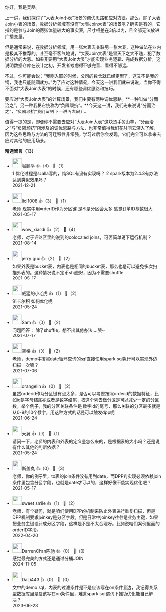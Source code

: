 你好，我是吴磊。

上一讲，我们探讨了“大表Join小表”场景的调优思路和应对方法。那么，除了大表Join小表的场景，数据分析领域有没有“大表Join大表”的场景呢？确实是有的，它指的是参与Join的两张体量较大的事实表，尺寸相差在3倍以内，且全部无法放进广播变量。

但是通常来说，在数据分析领域，用一张大表去关联另一张大表，这种做法在业内是极其不推荐的。甚至毫不客气地说，“大表Join大表”是冒天下之大不韪，犯了数据分析的大忌。如果非要用“大表Join大表”才能实现业务逻辑、完成数据分析，这说明数据仓库在设计之初，开发者考虑得不够完善、看得不够远。

不过，你可能会说：“我刚入职的时候，公司的数仓就已经定型了，这又不是我的锅，我也只能随圆就方。”为了应对这种情况，今天这一讲我们就来说说，当你不得不面对“大表Join大表”的时候，还有哪些调优思路和技巧。

要应对“大表Join大表”的计算场景，我们主要有两种调优思路。**一种叫做“分而治之”，另一种我把它统称为“负隅顽抗”。**今天这一讲，我们先来说说“分而治之”，“负隅顽抗”我们留到下一讲再去展开。

值得一提的是，即便你不需要去应对“大表Join大表”这块烫手的山芋，“分而治之”与“负隅顽抗”所涉及的调优思路与方法，也非常值得我们花时间去深入了解，因为这些思路与方法的可迁移性非常强，学习过后你会发现，它们完全可以拿来去应对其他的应用场景。
<div><strong>精选留言（13）</strong></div><ul>
<li><img src="https://static001.geekbang.org/account/avatar/00/13/3a/96/9fddfb4a.jpg" width="30px"><span>赵鹏举</span> 👍（4） 💬（1）<div>1 优化过程是scalla写的，纯SQL有没有实现吗？
2 spark版本为2.4.3有办法达到类似效果吗？</div>2021-12-21</li><br/><li><img src="" width="30px"><span>licl1008</span> 👍（3） 💬（1）<div>老师 现实中用orderID作为分区键 是不是分区会太多 感觉订单ID基数很大</div>2021-05-17</li><br/><li><img src="https://static001.geekbang.org/account/avatar/00/17/11/20/9f31c4f4.jpg" width="30px"><span>wow_xiaodi</span> 👍（2） 💬（4）<div>老师，对于评论区里的说到的colocated joins，可否简单说下运行机制？</div>2021-08-14</li><br/><li><img src="http://thirdwx.qlogo.cn/mmopen/vi_32/DYAIOgq83eo2GMhevabZrjINs2TKvIeGC7TJkicNlLvqTticuM5KL8ZN80OC2CnrsUyzPcZXO4uptj4Q1S4jT2lQ/132" width="30px"><span>jerry guo</span> 👍（2） 💬（2）<div>如果外表是bucket表，内表也是相同的bucket表，那么也是可以避免多次扫描外表的。这种情况说不定币shj更好，因为不需要shuffle</div>2021-05-17</li><br/><li><img src="https://thirdwx.qlogo.cn/mmopen/vi_32/Q0j4TwGTfTJ2tyVlQiaqp5kEOf1LlZB6nJPicN8lzcEkAsSEDmicvib8T3xUEcDibRichLrh3Qiclo3UyuAhhKNGQxGmg/132" width="30px"><span>威猛的小老虎</span> 👍（1） 💬（2）<div>笛卡尔积 如何优化呢</div>2021-05-24</li><br/><li><img src="https://static001.geekbang.org/account/avatar/00/22/8e/67/afb412fb.jpg" width="30px"><span>Sam</span> 👍（0） 💬（2）<div>问题回答：
除了shuffle，想不出其他办法....哭~</div>2021-07-17</li><br/><li><img src="https://static001.geekbang.org/account/avatar/00/28/81/45/37db494c.jpg" width="30px"><span>空格</span> 👍（0） 💬（2）<div>老师，demo中按照date循环查询的sql直接使用spark sql执行可以实现外边扫描一次嘛？</div>2021-07-06</li><br/><li><img src="http://thirdwx.qlogo.cn/mmopen/vi_32/cojb2AA3eM620kb7hj7YoG8k56TKsdCmVletmYKYwibickH5Ced8UyxicpY9icZEM2ZTcqyUaEk2PRmH1FVLtGTggw/132" width="30px"><span>orangelin</span> 👍（0） 💬（2）<div>虽然orderid作为分区键有点太多，是否可以考虑按照orderid的数据特征，比如id是字母结尾亦或者是数字结尾，按这个列去做分区是可以减少一定的分区数，举个例子，我的分区关联条件是 数字id的尾号，那么关联的分区最多就是从0-9的10个数字，用这种方式的话是可以触发dpp呢</div>2021-06-24</li><br/><li><img src="https://static001.geekbang.org/account/avatar/00/25/87/f6/bc199560.jpg" width="30px"><span>天翼</span> 👍（0） 💬（1）<div>请问一下，老师的内表和外表的定义是怎么来的，是根据表的大小吗？还是说有什么其他的判断依据？</div>2021-05-24</li><br/><li><img src="https://static001.geekbang.org/account/avatar/00/11/d4/78/66b3f2a2.jpg" width="30px"><span>斯盖丸</span> 👍（0） 💬（3）<div>老师，你的例子里，tx表的join条件没有用到date，而DPP的实现必须依赖join条件里包含分区字段，也就是date才可以的，这样好像不能实现优化吧？</div>2021-05-17</li><br/><li><img src="https://thirdwx.qlogo.cn/mmopen/vi_32/Q0j4TwGTfTJ4VFiaGZicIG5Fx9pMd8vibntD6E91IdzKgER10wJUSas2G8zib1pl5yzMFvkIA5zLBDB8Wa21xkynIw/132" width="30px"><span>sweet smile</span> 👍（1） 💬（2）<div>老师，有个疑问，就是咱们使用DPP的机制来防止外表进行重复扫描，但是DPP机制要求joinkey是分区字段。但是日常中joinkey往往是业务主键，如果把业务主键设计成分区字段，这样是不是不太合理呀。比如说咱们案例里面的orderID字段。</div>2022-04-20</li><br/><li><img src="https://static001.geekbang.org/account/avatar/00/0f/b4/20/c9058450.jpg" width="30px"><span>DarrenChan陈驰</span> 👍（0） 💬（0）<div>感觉最完美的方式还是通过分桶JOIN</div>2024-11-05</li><br/><li><img src="https://static001.geekbang.org/account/avatar/00/11/6c/8e/793a85d4.jpg" width="30px"><span>DaLi443</span> 👍（0） 💬（0）<div>文中的demo sql，内表的过滤条件是不是应该写在on条件里边，我记得关系型数据库里是应该写在on条件里，难道spark sql谓词下推功优化能自己解决？</div>2023-06-23</li><br/>
</ul>